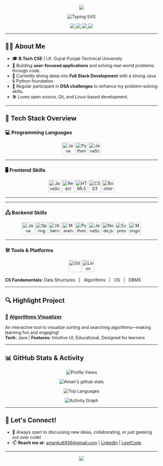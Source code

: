 <!-- README.md -->

<p align="center">
  <img src="https://capsule-render.vercel.app/api?type=waving&color=0:00b3ff,100:2af598&height=120&section=header&text=Hi!%20I'm%20Aman%20Kumar&fontSize=42&animation=fadeIn" />
</p>

<p align="center">
  <img src="https://readme-typing-svg.demolab.com?font=Fira+Code&pause=1000&color=00b3ff&center=true&vCenter=true&width=435&lines=Passionate+Software+Developer;Frontend+Enthusiast;Full+Stack+Learner;Always+Building+and+Learning" alt="Typing SVG" />
</p>

<p align="center">
  <a href="https://linkedin.com/in/aman32" target="_blank">
    <img src="https://img.shields.io/badge/LinkedIn-0A66C2?style=for-the-badge&logo=linkedin&logoColor=white" />
  </a>
  <a href="https://instagram.com/theamankumarthakur" target="_blank">
    <img src="https://img.shields.io/badge/Instagram-E4405F?style=for-the-badge&logo=instagram&logoColor=white" />
  </a>
  <a href="https://leetcode.com/Aman_LeetMind" target="_blank">
    <img src="https://img.shields.io/badge/LeetCode-FFA116?style=for-the-badge&logo=leetcode&logoColor=black" />
  </a>
  <a href="mailto:amanku6936@gmail.com" target="_blank">
    <img src="https://img.shields.io/badge/Gmail-EA4335?style=for-the-badge&logo=gmail&logoColor=white" />
  </a>
</p>

---

## 👨‍💻 About Me

- 🎓 **B.Tech CSE** | I.K. Gujral Punjab Technical University
- 🚀 Building <b>user-focused applications</b> and solving real-world problems through code.
- 🌱 Currently diving deep into <b>Full Stack Development</b> with a strong Java & Python foundation.
- 🧩 Regular participant in <b>DSA challenges</b> to enhance my problem-solving skills.
- 🛠️ Loves open source, Git, and Linux-based development.

---

## 🚀 Tech Stack Overview

### 💻 Programming Languages

<p align="center">
  <img src="https://cdn.jsdelivr.net/gh/devicons/devicon/icons/java/java-original.svg" width="40" height="40" alt="Java"/>
  <img src="https://cdn.jsdelivr.net/gh/devicons/devicon/icons/python/python-original.svg" width="40" height="40" alt="Python"/>
  <img src="https://cdn.jsdelivr.net/gh/devicons/devicon/icons/javascript/javascript-original.svg" width="40" height="40" alt="JavaScript"/>
</p>

---

### 🖥️ Frontend Skills

<p align="center">
  <img src="https://cdn.jsdelivr.net/gh/devicons/devicon/icons/javascript/javascript-original.svg" width="40" height="40" alt="JavaScript"/>
  <img src="https://cdn.jsdelivr.net/gh/devicons/devicon/icons/react/react-original.svg" width="40" height="40" alt="React"/>
  <img src="https://cdn.jsdelivr.net/gh/devicons/devicon/icons/html5/html5-original.svg" width="40" height="40" alt="HTML5"/>
  <img src="https://cdn.jsdelivr.net/gh/devicons/devicon/icons/css3/css3-original.svg" width="40" height="40" alt="CSS3"/>
  <img src="https://cdn.jsdelivr.net/gh/devicons/devicon/icons/bootstrap/bootstrap-original.svg" width="40" height="40" alt="Bootstrap"/>
</p>

---

---

### 🖧 Backend Skills

<p align="center">
  <img src="https://cdn.jsdelivr.net/gh/devicons/devicon/icons/java/java-original.svg" width="40" height="40" alt="Java"/>
  <img src="https://cdn.jsdelivr.net/gh/devicons/devicon/icons/spring/spring-original.svg" width="40" height="40" alt="Spring"/>
  <img src="https://cdn.jsdelivr.net/gh/devicons/devicon/icons/hibernate/hibernate-plain.svg" width="40" height="40" alt="Hibernate"/>
  <img src="https://cdn.jsdelivr.net/gh/devicons/devicon/icons/maven/maven-original.svg" width="40" height="40" alt="Maven"/>
  <img src="https://cdn.jsdelivr.net/gh/devicons/devicon/icons/python/python-original.svg" width="40" height="40" alt="Python"/>
  <img src="https://cdn.jsdelivr.net/gh/devicons/devicon/icons/javascript/javascript-original.svg" width="40" height="40" alt="JavaScript"/>
  <img src="https://cdn.jsdelivr.net/gh/devicons/devicon/icons/nodejs/nodejs-original.svg" width="40" height="40" alt="Node.js"/>
  <img src="https://cdn.jsdelivr.net/gh/devicons/devicon/icons/express/express-original-wordmark.svg" width="40" height="40" alt="Express.js" style="background: white; border-radius: 8px;"/>
  <img src="https://cdn.jsdelivr.net/gh/devicons/devicon/icons/mongodb/mongodb-original-wordmark.svg" width="40" height="40" alt="MongoDB"/>
</p>

---


### 🛠️ Tools & Platforms

<p align="center">
  <img src="https://cdn.jsdelivr.net/gh/devicons/devicon/icons/git/git-original.svg" width="40" height="40" alt="Git"/>
  <img src="https://cdn.jsdelivr.net/gh/devicons/devicon/icons/linux/linux-original.svg" width="40" height="40" alt="Linux"/>
</p>


**CS Fundamentals:**
Data Structures &nbsp; | &nbsp; Algorithms &nbsp; | &nbsp; OS &nbsp; | &nbsp; DBMS


---

## 🔍 Highlight Project

### 🎯 [Algorithms Visualizer](https://github.com/amankumarthakur63/Algorithm-Visualizer)
An interactive tool to visualize sorting and searching algorithms—making learning fun and engaging!  
<b>Tech:</b> Java | <b>Features:</b> Intuitive UI, Educational, Designed for learners

---

## 📊 GitHub Stats & Activity

<p align="center">
  <img src="https://views.whatilearened.today/views/github/AKDev32/AKDev32.svg?cache=remove" alt="Profile Views" />
</p>
<p align="center">
  <img src="https://github-readme-stats.vercel.app/api?username=AKDev32&show_icons=true&count_private=true&line_height=20&icon_color=00b3ff&theme=blue-green&title_color=00b3ff" alt="Aman's github stats" />
</p>
<p align="center">
  <img src="https://github-readme-mwendwa.vercel.app/api/top-langs/?username=AKDev32&layout=compact&count_private=true&theme=blue-green&title_color=00b3ff" alt="Top Languages" />
</p>
<p align="center">
  <img src="https://github-readme-activity-graph.vercel.app/graph?username=AKDev32&theme=react-dark" alt="Activity Graph"/>
</p>

---

## 🤝 Let's Connect!

- 💬 Always open to discussing new ideas, collaborating, or just geeking out over code!
- 📫 <b>Reach me at:</b> 
  <a href="mailto:amanku6936@gmail.com">amanku6936@gmail.com</a> | <a href="https://linkedin.com/in/aman32">LinkedIn</a> | <a href="https://leetcode.com/Aman_LeetMind">LeetCode</a>

---

<p align="center">
  <img src="https://capsule-render.vercel.app/api?type=waving&color=0:00b3ff,100:2af598&height=100&section=footer" />
</p>
